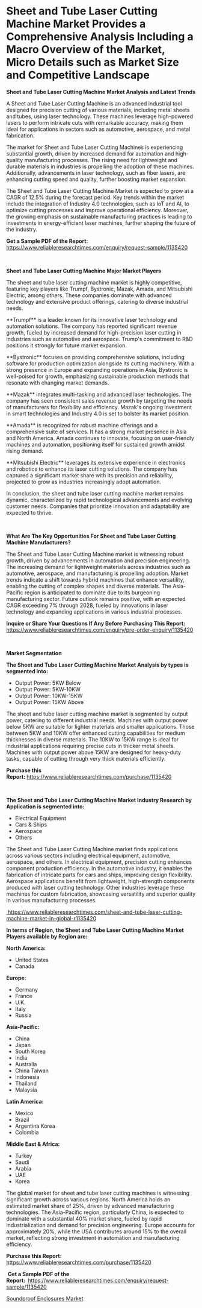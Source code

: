 <p><h1>Sheet and Tube Laser Cutting Machine Market Provides a Comprehensive Analysis Including a Macro Overview of the Market, Micro Details such as Market Size and Competitive Landscape</h1></p><p><strong>Sheet and Tube Laser Cutting Machine Market Analysis and Latest Trends</strong></p>
<p><p>A Sheet and Tube Laser Cutting Machine is an advanced industrial tool designed for precision cutting of various materials, including metal sheets and tubes, using laser technology. These machines leverage high-powered lasers to perform intricate cuts with remarkable accuracy, making them ideal for applications in sectors such as automotive, aerospace, and metal fabrication.</p><p>The market for Sheet and Tube Laser Cutting Machines is experiencing substantial growth, driven by increased demand for automation and high-quality manufacturing processes. The rising need for lightweight and durable materials in industries is propelling the adoption of these machines. Additionally, advancements in laser technology, such as fiber lasers, are enhancing cutting speed and quality, further boosting market expansion.</p><p>The Sheet and Tube Laser Cutting Machine Market is expected to grow at a CAGR of 12.5% during the forecast period. Key trends within the market include the integration of Industry 4.0 technologies, such as IoT and AI, to optimize cutting processes and improve operational efficiency. Moreover, the growing emphasis on sustainable manufacturing practices is leading to investments in energy-efficient laser machines, further shaping the future of the industry.</p></p>
<p><strong>Get a Sample PDF of the Report:&nbsp;</strong> <a href="https://www.reliableresearchtimes.com/enquiry/request-sample/1135420?utm_campaign=2035&utm_medium=2&utm_source=Github&utm_content=ia&utm_term=18022025&utm_id=sheet-and-tube-laser-cutting-machine">https://www.reliableresearchtimes.com/enquiry/request-sample/1135420</a></p>
<p>&nbsp;</p>
<p><strong>Sheet and Tube Laser Cutting Machine Major Market Players</strong></p>
<p><p>The sheet and tube laser cutting machine market is highly competitive, featuring key players like Trumpf, Bystronic, Mazak, Amada, and Mitsubishi Electric, among others. These companies dominate with advanced technology and extensive product offerings, catering to diverse industrial needs.</p><p>**Trumpf** is a leader known for its innovative laser technology and automation solutions. The company has reported significant revenue growth, fueled by increased demand for high-precision laser cutting in industries such as automotive and aerospace. Trump's commitment to R&D positions it strongly for future market expansion.</p><p>**Bystronic** focuses on providing comprehensive solutions, including software for production optimization alongside its cutting machinery. With a strong presence in Europe and expanding operations in Asia, Bystronic is well-poised for growth, emphasizing sustainable production methods that resonate with changing market demands.</p><p>**Mazak** integrates multi-tasking and advanced laser technologies. The company has seen consistent sales revenue growth by targeting the needs of manufacturers for flexibility and efficiency. Mazak's ongoing investment in smart technologies and Industry 4.0 is set to bolster its market position.</p><p>**Amada** is recognized for robust machine offerings and a comprehensive suite of services. It has a strong market presence in Asia and North America. Amada continues to innovate, focusing on user-friendly machines and automation, positioning itself for sustained growth amidst rising demand.</p><p>**Mitsubishi Electric** leverages its extensive experience in electronics and robotics to enhance its laser cutting solutions. The company has captured a significant market share with its precision and reliability, projected to grow as industries increasingly adopt automation.</p><p>In conclusion, the sheet and tube laser cutting machine market remains dynamic, characterized by rapid technological advancements and evolving customer needs. Companies that prioritize innovation and adaptability are expected to thrive.</p></p>
<p>&nbsp;</p>
<p><strong>What Are The Key Opportunities For Sheet and Tube Laser Cutting Machine Manufacturers?</strong></p>
<p><p>The Sheet and Tube Laser Cutting Machine market is witnessing robust growth, driven by advancements in automation and precision engineering. The increasing demand for lightweight materials across industries such as automotive, aerospace, and manufacturing is propelling adoption. Market trends indicate a shift towards hybrid machines that enhance versatility, enabling the cutting of complex shapes and diverse materials. The Asia-Pacific region is anticipated to dominate due to its burgeoning manufacturing sector. Future outlook remains positive, with an expected CAGR exceeding 7% through 2028, fueled by innovations in laser technology and expanding applications in various industrial processes.</p></p>
<p><strong>Inquire or Share Your Questions If Any Before Purchasing This Report:</strong> <a href="https://www.reliableresearchtimes.com/enquiry/pre-order-enquiry/1135420?utm_campaign=2035&utm_medium=2&utm_source=Github&utm_content=ia&utm_term=18022025&utm_id=sheet-and-tube-laser-cutting-machine">https://www.reliableresearchtimes.com/enquiry/pre-order-enquiry/1135420</a></p>
<p>&nbsp;</p>
<p><strong>Market Segmentation</strong></p>
<p><strong>The Sheet and Tube Laser Cutting Machine Market Analysis by types is segmented into:</strong></p>
<p><ul><li>Output Power: 5KW Below</li><li>Output Power: 5KW-10KW</li><li>Output Power: 10KW-15KW</li><li>Output Power: 15KW Above</li></ul></p>
<p><p>The sheet and tube laser cutting machine market is segmented by output power, catering to different industrial needs. Machines with output power below 5KW are suitable for lighter materials and smaller applications. Those between 5KW and 10KW offer enhanced cutting capabilities for medium thicknesses in diverse materials. The 10KW to 15KW range is ideal for industrial applications requiring precise cuts in thicker metal sheets. Machines with output power above 15KW are designed for heavy-duty tasks, capable of cutting through very thick materials efficiently.</p></p>
<p><strong>Purchase this Report:&nbsp;</strong><a href="https://www.reliableresearchtimes.com/purchase/1135420?utm_campaign=2035&utm_medium=2&utm_source=Github&utm_content=ia&utm_term=18022025&utm_id=sheet-and-tube-laser-cutting-machine">https://www.reliableresearchtimes.com/purchase/1135420</a></p>
<p>&nbsp;</p>
<p><strong>The Sheet and Tube Laser Cutting Machine Market Industry Research by Application is segmented into:</strong></p>
<p><ul><li>Electrical Equipment</li><li>Cars & Ships</li><li>Aerospace</li><li>Others</li></ul></p>
<p><p>The Sheet and Tube Laser Cutting Machine market finds applications across various sectors including electrical equipment, automotive, aerospace, and others. In electrical equipment, precision cutting enhances component production efficiency. In the automotive industry, it enables the fabrication of intricate parts for cars and ships, improving design flexibility. Aerospace applications benefit from lightweight, high-strength components produced with laser cutting technology. Other industries leverage these machines for custom fabrication, showcasing versatility and superior quality in various manufacturing processes.</p></p>
<p><a href="https://www.reliableresearchtimes.com/sheet-and-tube-laser-cutting-machine-market-in-global-r1135420?utm_campaign=2035&utm_medium=2&utm_source=Github&utm_content=ia&utm_term=18022025&utm_id=sheet-and-tube-laser-cutting-machine">&nbsp;https://www.reliableresearchtimes.com/sheet-and-tube-laser-cutting-machine-market-in-global-r1135420</a></p>
<p><strong>In terms of Region, the Sheet and Tube Laser Cutting Machine Market Players available by Region are:</strong></p>
<p>
    <p> <strong> North America: </strong>
        <ul>
            <li>United States</li>
            <li>Canada</li>
        </ul>
        </p> 
    <p> <strong> Europe: </strong>
        <ul>
            <li>Germany</li>
            <li>France</li>
            <li>U.K.</li>
            <li>Italy</li>
            <li>Russia</li>
        </ul>
        </p> 
    <p> <strong> Asia-Pacific: </strong>
        <ul>
            <li>China</li>
            <li>Japan</li>
            <li>South Korea</li>
            <li>India</li>
            <li>Australia</li>
            <li>China Taiwan</li>
            <li>Indonesia</li>
            <li>Thailand</li>
            <li>Malaysia</li>
        </ul>
        </p> 
    <p> <strong> Latin America: </strong>
        <ul>
            <li>Mexico</li>
            <li>Brazil</li>
            <li>Argentina Korea</li>
            <li>Colombia</li>
        </ul>
        </p> 
    <p> <strong> Middle East & Africa: </strong>
        <ul>
            <li>Turkey</li>
            <li>Saudi</li>
            <li>Arabia</li>
            <li>UAE</li>
            <li>Korea</li>
        </ul>
    </p>
    </p>
<p><p>The global market for sheet and tube laser cutting machines is witnessing significant growth across various regions. North America holds an estimated market share of 25%, driven by advanced manufacturing technologies. The Asia-Pacific region, particularly China, is expected to dominate with a substantial 40% market share, fueled by rapid industrialization and demand for precision engineering. Europe accounts for approximately 20%, while the USA contributes around 15% to the overall market, reflecting strong investment in automation and manufacturing efficiency.</p></p>
<p><strong>Purchase this Report: </strong><a href="https://www.reliableresearchtimes.com/purchase/1135420?utm_campaign=2035&utm_medium=2&utm_source=Github&utm_content=ia&utm_term=18022025&utm_id=sheet-and-tube-laser-cutting-machine">https://www.reliableresearchtimes.com/purchase/1135420</a></p>
<p>&nbsp;<strong>Get a Sample PDF of the Report:&nbsp;&nbsp;</strong><a href="https://www.reliableresearchtimes.com/enquiry/request-sample/1135420?utm_campaign=2035&utm_medium=2&utm_source=Github&utm_content=ia&utm_term=18022025&utm_id=sheet-and-tube-laser-cutting-machine">https://www.reliableresearchtimes.com/enquiry/request-sample/1135420</a></p>
<p><strong></strong></p>
<p><p><a href="https://github.com/GenaGaines34/Market-Research-Report-List-1/blob/main/soundproof-enclosures-market.md?utm_campaign=2035&utm_medium=2&utm_source=Github&utm_content=ia&utm_term=18022025&utm_id=sheet-and-tube-laser-cutting-machine">Soundproof Enclosures Market</a></p></p>